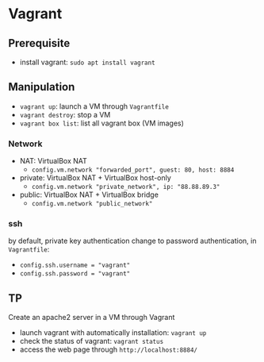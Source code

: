 # Vagrant
## Prerequisite
- install vagrant: `sudo apt install vagrant`

## Manipulation
- `vagrant up`: launch a VM through `Vagrantfile`
- `vagrant destroy`: stop a VM
- `vagrant box list`: list all vagrant box (VM images)

### Network
- NAT: VirtualBox NAT
  - `config.vm.network "forwarded_port", guest: 80, host: 8884`
- private: VirtualBox NAT + VirtualBox host-only
  - `config.vm.network "private_network", ip: "88.88.89.3"`
- public: VirtualBox NAT + VirtualBox bridge
  - `config.vm.network "public_network"`

### ssh
by default, private key authentication
change to password authentication, in `Vagrantfile`:
- `config.ssh.username = "vagrant"`
- `config.ssh.password = "vagrant"`

## TP
Create an apache2 server in a VM through Vagrant
- launch vagrant with automatically installation: `vagrant up`
- check the status of vagrant: `vagrant status`
- access the web page through `http://localhost:8884/`
